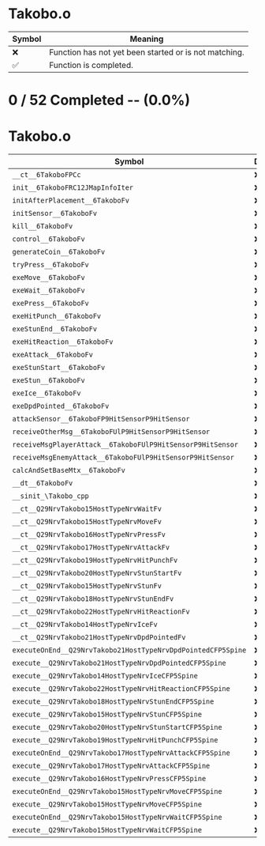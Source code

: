 # Takobo.o
| Symbol | Meaning 
| ------------- | ------------- 
| :x: | Function has not yet been started or is not matching. 
| :white_check_mark: | Function is completed. 


# 0 / 52 Completed -- (0.0%)
# Takobo.o
| Symbol | Decompiled? |
| ------------- | ------------- |
| `__ct__6TakoboFPCc` | :x: |
| `init__6TakoboFRC12JMapInfoIter` | :x: |
| `initAfterPlacement__6TakoboFv` | :x: |
| `initSensor__6TakoboFv` | :x: |
| `kill__6TakoboFv` | :x: |
| `control__6TakoboFv` | :x: |
| `generateCoin__6TakoboFv` | :x: |
| `tryPress__6TakoboFv` | :x: |
| `exeMove__6TakoboFv` | :x: |
| `exeWait__6TakoboFv` | :x: |
| `exePress__6TakoboFv` | :x: |
| `exeHitPunch__6TakoboFv` | :x: |
| `exeStunEnd__6TakoboFv` | :x: |
| `exeHitReaction__6TakoboFv` | :x: |
| `exeAttack__6TakoboFv` | :x: |
| `exeStunStart__6TakoboFv` | :x: |
| `exeStun__6TakoboFv` | :x: |
| `exeIce__6TakoboFv` | :x: |
| `exeDpdPointed__6TakoboFv` | :x: |
| `attackSensor__6TakoboFP9HitSensorP9HitSensor` | :x: |
| `receiveOtherMsg__6TakoboFUlP9HitSensorP9HitSensor` | :x: |
| `receiveMsgPlayerAttack__6TakoboFUlP9HitSensorP9HitSensor` | :x: |
| `receiveMsgEnemyAttack__6TakoboFUlP9HitSensorP9HitSensor` | :x: |
| `calcAndSetBaseMtx__6TakoboFv` | :x: |
| `__dt__6TakoboFv` | :x: |
| `__sinit_\Takobo_cpp` | :x: |
| `__ct__Q29NrvTakobo15HostTypeNrvWaitFv` | :x: |
| `__ct__Q29NrvTakobo15HostTypeNrvMoveFv` | :x: |
| `__ct__Q29NrvTakobo16HostTypeNrvPressFv` | :x: |
| `__ct__Q29NrvTakobo17HostTypeNrvAttackFv` | :x: |
| `__ct__Q29NrvTakobo19HostTypeNrvHitPunchFv` | :x: |
| `__ct__Q29NrvTakobo20HostTypeNrvStunStartFv` | :x: |
| `__ct__Q29NrvTakobo15HostTypeNrvStunFv` | :x: |
| `__ct__Q29NrvTakobo18HostTypeNrvStunEndFv` | :x: |
| `__ct__Q29NrvTakobo22HostTypeNrvHitReactionFv` | :x: |
| `__ct__Q29NrvTakobo14HostTypeNrvIceFv` | :x: |
| `__ct__Q29NrvTakobo21HostTypeNrvDpdPointedFv` | :x: |
| `executeOnEnd__Q29NrvTakobo21HostTypeNrvDpdPointedCFP5Spine` | :x: |
| `execute__Q29NrvTakobo21HostTypeNrvDpdPointedCFP5Spine` | :x: |
| `execute__Q29NrvTakobo14HostTypeNrvIceCFP5Spine` | :x: |
| `execute__Q29NrvTakobo22HostTypeNrvHitReactionCFP5Spine` | :x: |
| `execute__Q29NrvTakobo18HostTypeNrvStunEndCFP5Spine` | :x: |
| `execute__Q29NrvTakobo15HostTypeNrvStunCFP5Spine` | :x: |
| `execute__Q29NrvTakobo20HostTypeNrvStunStartCFP5Spine` | :x: |
| `execute__Q29NrvTakobo19HostTypeNrvHitPunchCFP5Spine` | :x: |
| `executeOnEnd__Q29NrvTakobo17HostTypeNrvAttackCFP5Spine` | :x: |
| `execute__Q29NrvTakobo17HostTypeNrvAttackCFP5Spine` | :x: |
| `execute__Q29NrvTakobo16HostTypeNrvPressCFP5Spine` | :x: |
| `executeOnEnd__Q29NrvTakobo15HostTypeNrvMoveCFP5Spine` | :x: |
| `execute__Q29NrvTakobo15HostTypeNrvMoveCFP5Spine` | :x: |
| `executeOnEnd__Q29NrvTakobo15HostTypeNrvWaitCFP5Spine` | :x: |
| `execute__Q29NrvTakobo15HostTypeNrvWaitCFP5Spine` | :x: |

